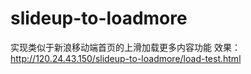 # slideup-to-loadmore
实现类似于新浪移动端首页的上滑加载更多内容功能
效果：http://120.24.43.150/slideup-to-loadmore/load-test.html